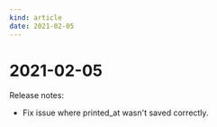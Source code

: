 ```yaml
---
kind: article
date: 2021-02-05
---
```


# 2021-02-05

Release notes:

* Fix issue where printed_at wasn't saved correctly.
